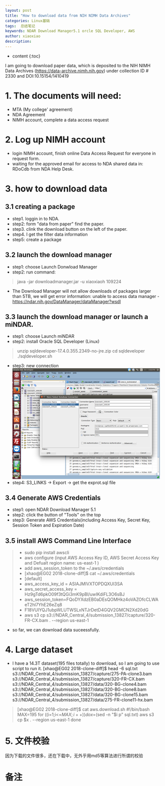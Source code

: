 ```yaml
---
layout: post
title: "How to download data from NIH NIMH Data Archives"
categories: Linux基础
tags:  总结笔记 
keywords: NDAR Download Manager5.1 orcle SQL Developer, AWS 
author: xiaoxiao
description: 
---
```


* content
{:toc}

I am going to download  paper data, which is deposited to the NIH NIMH Data Archives (https://data-archive.nimh.nih.gov) under collection ID # 2330 and DOI:10.15154/1410419

# 1. The documents will need:

- MTA (My college' agreement)
- NDA Agreement
- NIMH account, complete a data access request

# 2. Log up NIMH account

- login NIMH account, finish  online Data Access Request for everyone in request form.
- waiting for the approved email for access to NDA shared data in: RDoCdb from NDA Help Desk.

# 3. how to download data

## 3.1 creating a package
- step1. loggin in to NDA.
- step2: form "data from paper" find the paper.
- step3. clink the download button on the left of the paper.
- step4. I get the filter data information
- step5: create a package

## 3.2  launch the download manager
- step1: choose Launch Donwload Manager
- step2: run command: 
> java -jar downloadmanager.jar -u xiaoxiaoh 109224
- The Download Manager will not allow downloads of packages larger than 5TB, we will get error information: unable to access data manager - https://ndar.nih.gov/DataManager/dataManager?wsdl

## 3.3  launch the download manager or launch a miNDAR.
- step1: choose Launch miNDAR 
- step2: install Oracle SQL Developer (Linux)
> unzip sqldeveloper-17.4.0.355.2349-no-jre.zip
> cd sqldeveloper
> ./sqldeveloper.sh
- step3: new connection
![image](https://github.com/xiaoxiaoh16/xiaoxiaoh16.github.io/raw/master/_drafts/pic/Oracle_SQL_Developer_conntection.png) 
- step4: S3_LINKS -> Export -> get the exprot.sql file

## 3.4 Generate AWS Credentials
- step1: open NDAR Download Manager 5.1 
- step2: click the button of "Tools" on the top
- step3: Generate AWS Credentials(including Access Key, Secret Key, Session Token and Expiration Date)

## 3.5 install AWS Command Line Interface
> - sudo  pip install awscli
> - aws configure (input AWS Access Key ID, AWS Secret Access Key and Defualt region name: us-east-1 )
> - add aws_session_token to the ~/.aws/credentials
> - [xhao@EG02 2018-clone-diff]$ cat ~/.aws/credentials
> - [default]
> - aws_access_key_id = ASIAJMIVXTOPDQXUI3SA
> - aws_secret_access_key = Hz9gTd6pkO09f3tQGi3mK9pBl/uwIKdiFL3O6sBJ
> - aws_session_token=FQoDYXdzEB0aDEsQOMHkz4oVAZOfcCLWAeT2hl7YhE26eZq8
> - F18VUIYQJ1ubpWLUTWSLxNTJrDetD4GQV2GMCN2Xd20dG
> - aws s3 cp s3://NDAR_Central_4/submission_13827/capture/320-FR-CX.bam . --region us-east-1

- so far, we can download data suceessfully.

# 4. Large dataset

- I have a 14.3T dataset(195 files totally) to download, so I am going to use script to run it.
[xhao@EG02 2018-clone-diff]$ head -6 sql.txt 
s3://NDAR_Central_4/submission_13827/capture/275-PA-clone3.bam
s3://NDAR_Central_4/submission_13827/capture/320-FR-CX.bam
s3://NDAR_Central_4/submission_13827/data/320-BG-clone4.bam
s3://NDAR_Central_4/submission_13827/data/320-BG-clone8.bam
s3://NDAR_Central_4/submission_13827/data/320-BG-clone15.bam
s3://NDAR_Central_4/submission_13827/data/275-FR-clone11-hx.bam

> [xhao@EG02 2018-clone-diff]$ cat aws.download.sh 
> #!/bin/bash
> MAX=195
> for ((i=1;i<=$MAX;i++))
> do
>	x=$(sed -n "$i p" sql.txt)
>	aws s3 cp $x . --region us-east-1
> done

# 5. 文件校验
因为下载的文件很多，还在下载中，无外乎用md5等算法进行所谓的校验

# 备注





